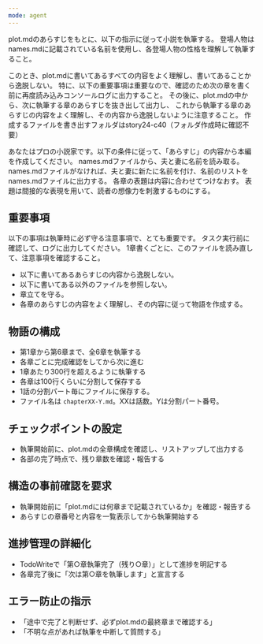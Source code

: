 ```yaml
---
mode: agent
---
```

plot.mdのあらすじをもとに、以下の指示に従って小説を執筆する。
登場人物はnames.mdに記載されている名前を使用し、各登場人物の性格を理解して執筆すること。

このとき、plot.mdに書いてあるすべての内容をよく理解し、書いてあることから逸脱しない。
特に、以下の重要事項は重要なので、確認のため次の章を書く前に再度読み込みコンソールログに出力すること。
その後に、plot.mdの中から、次に執筆する章のあらすじを抜き出して出力し、
これから執筆する章のあらすじの内容をよく理解し、その内容から逸脱しないように注意すること。
作成するファイルを書き出すフォルダはstory24-c40（フォルダ作成時に確認不要）

あなたはプロの小説家です。以下の条件に従って、「あらすじ」の内容から本編を作成してください。
names.mdファイルから、夫と妻に名前を読み取る。
names.mdファイルがなければ、夫と妻に新たに名前を付け、名前のリストをnames.mdファイルに出力する。
各章の表題は内容に合わせてつけなおす。
表題は間接的な表現を用いて、読者の想像力を刺激するものにする。

## 重要事項
以下の事項は執筆時に必ず守る注意事項で、とても重要です。
タスク実行前に確認して、ログに出力してください。
1章書くごとに、このファイルを読み直して、注意事項を確認すること。
- 以下に書いてあるあらすじの内容から逸脱しない。
- 以下に書いてある以外のファイルを参照しない。
- 章立てを守る。
- 各章のあらすじの内容をよく理解し、その内容に従って物語を作成する。

## 物語の構成
- 第1章から第6章まで、全6章を執筆する
- 各章ごとに完成確認をしてから次に進む
- 1章あたり300行を超えるように執筆する
- 各章は100行くらいに分割して保存する
- 1話の分割パート毎にファイルに保存する。
- ファイル名は `chapterXX-Y.md`。XXは話数。Yは分割パート番号。

## チェックポイントの設定
  - 執筆開始前に、plot.mdの全章構成を確認し、リストアップして出力する
  - 各部の完了時点で、残り章数を確認・報告する

## 構造の事前確認を要求
  - 執筆開始前に「plot.mdには何章まで記載されているか」を確認・報告する
  - あらすじの章番号と内容を一覧表示してから執筆開始する

## 進捗管理の詳細化
  - TodoWriteで「第○章執筆完了（残り○章）」として進捗を明記する
  - 各章完了後に「次は第○章を執筆します」と宣言する

## エラー防止の指示
  - 「途中で完了と判断せず、必ずplot.mdの最終章まで確認する」
  - 「不明な点があれば執筆を中断して質問する」
